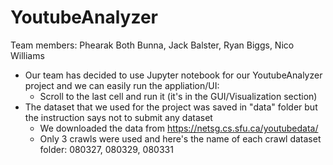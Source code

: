 # YoutubeAnalyzer
Team members: Phearak Both Bunna, Jack Balster, Ryan Biggs, Nico Williams

+ Our team has decided to use Jupyter notebook for our YoutubeAnalyzer project and we can easily run the appliation/UI:
  - Scroll to the last cell and run it (it's in the GUI/Visualization section)
+ The dataset that we used for the project was saved in "data" folder but the instruction says not to submit any dataset
  - We downloaded the data from https://netsg.cs.sfu.ca/youtubedata/
  - Only 3 crawls were used and here's the name of each crawl dataset folder: 080327, 080329, 080331

